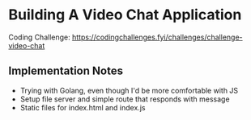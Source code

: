 # Building A Video Chat Application

Coding Challenge: https://codingchallenges.fyi/challenges/challenge-video-chat

## Implementation Notes

- Trying with Golang, even though I'd be more comfortable with JS
- Setup file server and simple route that responds with message
- Static files for index.html and index.js
